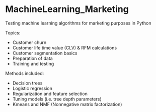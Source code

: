 # MachineLearning_Marketing
Testing machine learning algorithms for marketing purposes in Python


Topics:
  
- Customer churn  
- Customer life time value (CLV) & RFM calculations
- Customer segmentation basics
- Preparation of data
- Training and testing

Methods included:

- Decision trees
- Logistic regression
- Regularization and feature selection
- Tuning models (i.e. tree depth parameters)
- Kmeans and NMF (Nonnegative matrix factorization)


